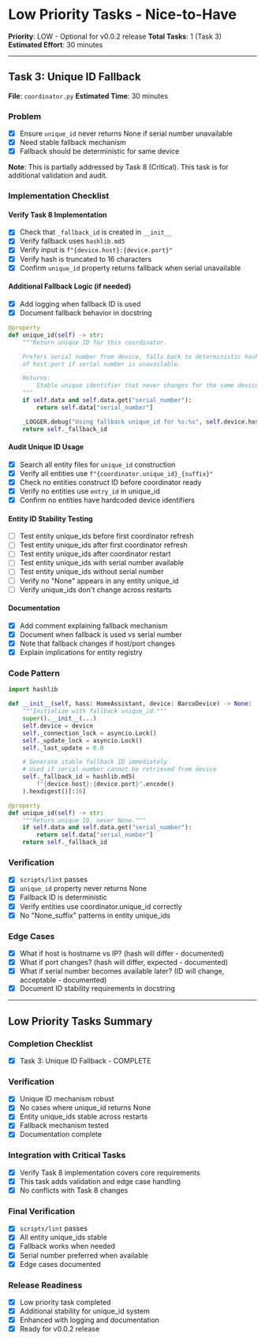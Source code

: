 # Low Priority Tasks - Nice-to-Have

**Priority**: LOW - Optional for v0.0.2 release
**Total Tasks**: 1 (Task 3)
**Estimated Effort**: 30 minutes

---

## Task 3: Unique ID Fallback

**File**: `coordinator.py`
**Estimated Time**: 30 minutes

### Problem
- [x] Ensure `unique_id` never returns None if serial number unavailable
- [x] Need stable fallback mechanism
- [x] Fallback should be deterministic for same device

**Note**: This is partially addressed by Task 8 (Critical). This task is for additional validation and audit.

### Implementation Checklist

#### Verify Task 8 Implementation
- [x] Check that `_fallback_id` is created in `__init__`
- [x] Verify fallback uses `hashlib.md5`
- [x] Verify input is `f"{device.host}:{device.port}"`
- [x] Verify hash is truncated to 16 characters
- [x] Confirm `unique_id` property returns fallback when serial unavailable

#### Additional Fallback Logic (if needed)
- [x] Add logging when fallback ID is used
- [x] Document fallback behavior in docstring

```python
@property
def unique_id(self) -> str:
    """Return unique ID for this coordinator.

    Prefers serial number from device, falls back to deterministic hash
    of host:port if serial number is unavailable.

    Returns:
        Stable unique identifier that never changes for the same device.
    """
    if self.data and self.data.get("serial_number"):
        return self.data["serial_number"]

    _LOGGER.debug("Using fallback unique_id for %s:%s", self.device.host, self.device.port)
    return self._fallback_id
```

#### Audit Unique ID Usage
- [x] Search all entity files for `unique_id` construction
- [x] Verify all entities use `f"{coordinator.unique_id}_{suffix}"`
- [x] Check no entities construct ID before coordinator ready
- [x] Verify no entities use `entry_id` in unique_id
- [x] Confirm no entities have hardcoded device identifiers

#### Entity ID Stability Testing
- [ ] Test entity unique_ids before first coordinator refresh
- [ ] Test entity unique_ids after first coordinator refresh
- [ ] Test entity unique_ids after coordinator restart
- [ ] Test entity unique_ids with serial number available
- [ ] Test entity unique_ids without serial number
- [ ] Verify no "None" appears in any entity unique_id
- [ ] Verify unique_ids don't change across restarts

#### Documentation
- [x] Add comment explaining fallback mechanism
- [x] Document when fallback is used vs serial number
- [x] Note that fallback changes if host/port changes
- [x] Explain implications for entity registry

### Code Pattern
```python
import hashlib

def __init__(self, hass: HomeAssistant, device: BarcoDevice) -> None:
    """Initialize with fallback unique_id."""
    super().__init__(...)
    self.device = device
    self._connection_lock = asyncio.Lock()
    self._update_lock = asyncio.Lock()
    self._last_update = 0.0

    # Generate stable fallback ID immediately
    # Used if serial number cannot be retrieved from device
    self._fallback_id = hashlib.md5(
        f"{device.host}:{device.port}".encode()
    ).hexdigest()[:16]

@property
def unique_id(self) -> str:
    """Return unique ID, never None."""
    if self.data and self.data.get("serial_number"):
        return self.data["serial_number"]
    return self._fallback_id
```

### Verification
- [x] `scripts/lint` passes
- [x] `unique_id` property never returns None
- [x] Fallback ID is deterministic
- [x] Verify entities use coordinator.unique_id correctly
- [x] No "None_suffix" patterns in entity unique_ids

### Edge Cases
- [x] What if host is hostname vs IP? (hash will differ - documented)
- [x] What if port changes? (hash will differ, expected - documented)
- [x] What if serial number becomes available later? (ID will change, acceptable - documented)
- [x] Document ID stability requirements in docstring

---

## Low Priority Tasks Summary

### Completion Checklist
- [x] Task 3: Unique ID Fallback - COMPLETE

### Verification
- [x] Unique ID mechanism robust
- [x] No cases where unique_id returns None
- [x] Entity unique_ids stable across restarts
- [x] Fallback mechanism tested
- [x] Documentation complete

### Integration with Critical Tasks
- [x] Verify Task 8 implementation covers core requirements
- [x] This task adds validation and edge case handling
- [x] No conflicts with Task 8 changes

### Final Verification
- [x] `scripts/lint` passes
- [x] All entity unique_ids stable
- [x] Fallback works when needed
- [x] Serial number preferred when available
- [x] Edge cases documented

### Release Readiness
- [x] Low priority task completed
- [x] Additional stability for unique_id system
- [x] Enhanced with logging and documentation
- [x] Ready for v0.0.2 release
